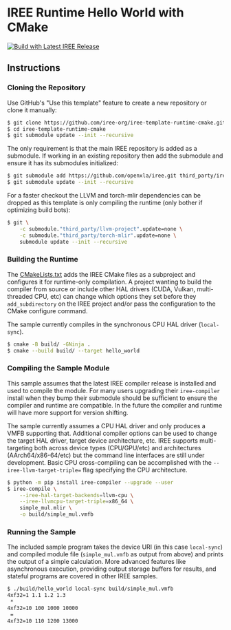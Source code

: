 # IREE Runtime Hello World with CMake

[![Build with Latest IREE Release](https://github.com/iree-org/iree-template-runtime-cmake/actions/workflows/build-and-test.yml/badge.svg?query=branch%3Amain+event%3Apush)](https://github.com/iree-org/iree-template-runtime-cmake/actions/workflows/build-and-test.yml?query=branch%3Amain+event%3Apush)

## Instructions

### Cloning the Repository

Use GitHub's "Use this template" feature to create a new repository or clone it
manually:

```sh
$ git clone https://github.com/iree-org/iree-template-runtime-cmake.git
$ cd iree-template-runtime-cmake
$ git submodule update --init --recursive
```

The only requirement is that the main IREE repository is added as a submodule.
If working in an existing repository then add the submodule and ensure it has
its submodules initialized:

```sh
$ git submodule add https://github.com/openxla/iree.git third_party/iree/
$ git submodule update --init --recursive
```

For a faster checkout the LLVM and torch-mlir dependencies can be dropped as
this template is only compiling the runtime (only bother if optimizing build
bots):

```sh
$ git \
    -c submodule."third_party/llvm-project".update=none \
    -c submodule."third_party/torch-mlir".update=none \
    submodule update --init --recursive
```

### Building the Runtime

The [CMakeLists.txt](./CMakeLists.txt) adds the IREE CMake files as a subproject
and configures it for runtime-only compilation. A project wanting to build the
compiler from source or include other HAL drivers (CUDA, Vulkan, multi-threaded
CPU, etc) can change which options they set before they `add_subdirectory` on
the IREE project and/or pass the configuration to the CMake configure command.

The sample currently compiles in the synchronous CPU HAL driver (`local-sync`).

```sh
$ cmake -B build/ -GNinja .
$ cmake --build build/ --target hello_world
```

### Compiling the Sample Module

This sample assumes that the latest IREE compiler release is installed and used
to compile the module. For many users upgrading their `iree-compiler` install
when they bump their submodule should be sufficient to ensure the compiler and
runtime are compatible. In the future the compiler and runtime will have more
support for version shifting.

The sample currently assumes a CPU HAL driver and only produces a VMFB
supporting that. Additional compiler options can be used to change the target
HAL driver, target device architecture, etc. IREE supports multi-targeting both
across device types (CPU/GPU/etc) and architectures (AArch64/x86-64/etc) but the
command line interfaces are still under development. Basic CPU cross-compiling
can be accomplished with the `--iree-llvm-target-triple=` flag specifying the
CPU architecture.

```sh
$ python -m pip install iree-compiler --upgrade --user
$ iree-compile \
    --iree-hal-target-backends=llvm-cpu \
    --iree-llvmcpu-target-triple=x86_64 \
    simple_mul.mlir \
    -o build/simple_mul.vmfb
```

### Running the Sample

The included sample program takes the device URI (in this case `local-sync`) and
compiled module file (`simple_mul.vmfb` as output from above) and prints the
output of a simple calculation. More advanced features like asynchronous
execution, providing output storage buffers for results, and stateful programs
are covered in other IREE samples.

```sh
$ ./build/hello_world local-sync build/simple_mul.vmfb
4xf32=1 1.1 1.2 1.3
 *
4xf32=10 100 1000 10000
 =
4xf32=10 110 1200 13000
```
